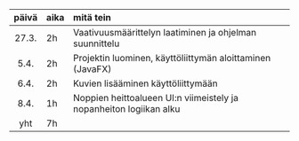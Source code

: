 
| päivä | aika | mitä tein  |
| :----:|:-----| :-----|
| 27.3. | 2h    | Vaativuusmäärittelyn laatiminen ja ohjelman suunnittelu |
| 5.4. | 2h    | Projektin luominen, käyttöliittymän aloittaminen (JavaFX) |
| 6.4. | 2h    | Kuvien lisääminen käyttöliittymään |
| 8.4. | 1h    | Noppien heittoalueen UI:n viimeistely ja nopanheiton logiikan alku |
| yht   | 7h    | | 
